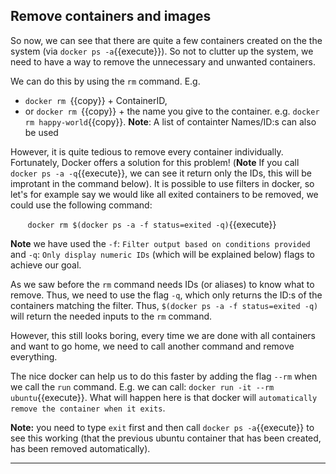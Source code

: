## Remove containers and images

So now, we can see that there are quite a few containers created on the the system (via `docker ps -a`{{execute}}). So not to clutter up the system, we need to have a way to remove the unnecessary and unwanted containers.

We can do this by using the `rm` command. E.g.
- `docker rm `{{copy}} +  ContainerID,
- or `docker rm `{{copy}} + the name you give to the container. e.g. `docker rm happy-world`{{copy}}.
**Note**: A list of containter Names/ID:s can also be used


However, it is quite tedious to remove every container individually. Fortunately, Docker offers a solution for this problem! (**Note** If you call `docker ps -a -q`{{execute}}, we can see it return only the IDs, this will be improtant in the command below). It is possible to use filters in docker, so let's for example say we would like all exited containers to be removed, we could use the following command:

&nbsp;&nbsp;&nbsp;&nbsp;&nbsp;&nbsp; `docker rm $(docker ps -a -f status=exited -q)`{{execute}}

**Note** we have used the `-f`: `Filter output based on conditions provided` and `-q`: `Only display numeric IDs` (which will be explained below) flags to achieve our goal. 

As we saw before the `rm` command needs IDs (or aliases) to know what to remove. Thus, we need to use the flag `-q`, which only returns the ID:s of the containers matching the filter. Thus, `$(docker ps -a -f status=exited -q)` will return the needed inputs to the `rm` command.

However, this still looks boring, every time we are done with all containers and want to go home, we need to call another command and remove everything.

The nice docker can help us to do this faster by adding the flag `--rm` when we call the `run` command. E.g. we can call:
`docker run -it --rm  ubuntu`{{execute}}. What will happen here is that docker will `automatically remove the container when it exits`.

**Note:** you need to type `exit` first and then call `docker ps -a`{{execute}} to see this working (that the previous ubuntu container that has been created, has been removed automatically).





-------------------------------
